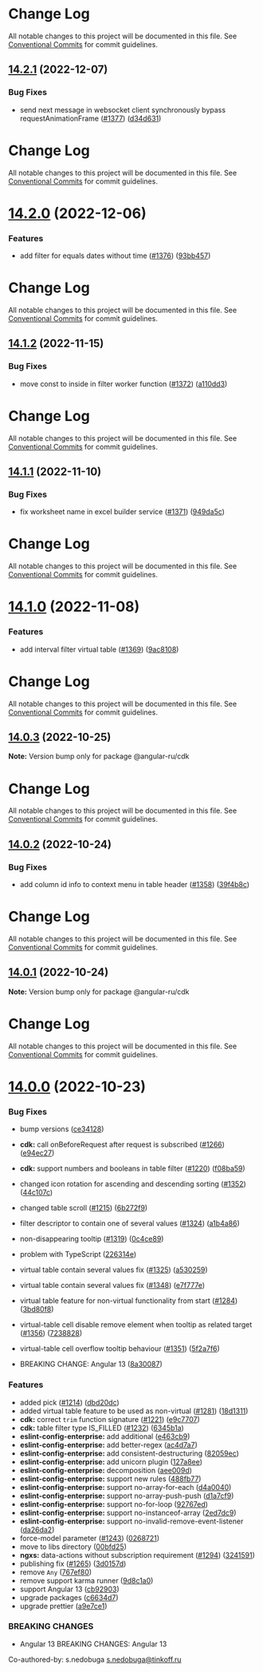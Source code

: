 # Change Log

All notable changes to this project will be documented in this file. See
[Conventional Commits](https://conventionalcommits.org) for commit guidelines.

## [14.2.1](https://github.com/Angular-RU/angular-ru-sdk/compare/@angular-ru/cdk@14.2.0...@angular-ru/cdk@14.2.1) (2022-12-07)

### Bug Fixes

-   send next message in websocket client synchronously bypass requestAnimationFrame
    ([#1377](https://github.com/Angular-RU/angular-ru-sdk/issues/1377))
    ([d34d631](https://github.com/Angular-RU/angular-ru-sdk/commit/d34d631a6f2c7250789c1a6f02e6e9b79bfbca27))

# Change Log

All notable changes to this project will be documented in this file. See
[Conventional Commits](https://conventionalcommits.org) for commit guidelines.

# [14.2.0](https://github.com/Angular-RU/angular-ru-sdk/compare/@angular-ru/cdk@14.1.2...@angular-ru/cdk@14.2.0) (2022-12-06)

### Features

-   add filter for equals dates without time ([#1376](https://github.com/Angular-RU/angular-ru-sdk/issues/1376))
    ([93bb457](https://github.com/Angular-RU/angular-ru-sdk/commit/93bb457160d5b60527d4ec70d27babc7d44a4ef3))

# Change Log

All notable changes to this project will be documented in this file. See
[Conventional Commits](https://conventionalcommits.org) for commit guidelines.

## [14.1.2](https://github.com/Angular-RU/angular-ru-sdk/compare/@angular-ru/cdk@14.1.1...@angular-ru/cdk@14.1.2) (2022-11-15)

### Bug Fixes

-   move const to inside in filter worker function ([#1372](https://github.com/Angular-RU/angular-ru-sdk/issues/1372))
    ([a110dd3](https://github.com/Angular-RU/angular-ru-sdk/commit/a110dd3acc58a3991a1aa11e1926276f811977be))

# Change Log

All notable changes to this project will be documented in this file. See
[Conventional Commits](https://conventionalcommits.org) for commit guidelines.

## [14.1.1](https://github.com/Angular-RU/angular-ru-sdk/compare/@angular-ru/cdk@14.1.0...@angular-ru/cdk@14.1.1) (2022-11-10)

### Bug Fixes

-   fix worksheet name in excel builder service ([#1371](https://github.com/Angular-RU/angular-ru-sdk/issues/1371))
    ([949da5c](https://github.com/Angular-RU/angular-ru-sdk/commit/949da5cad0a7893334e2aabb713bcbdac0decaf5))

# Change Log

All notable changes to this project will be documented in this file. See
[Conventional Commits](https://conventionalcommits.org) for commit guidelines.

# [14.1.0](https://github.com/Angular-RU/angular-ru-sdk/compare/@angular-ru/cdk@14.0.3...@angular-ru/cdk@14.1.0) (2022-11-08)

### Features

-   add interval filter virtual table ([#1369](https://github.com/Angular-RU/angular-ru-sdk/issues/1369))
    ([9ac8108](https://github.com/Angular-RU/angular-ru-sdk/commit/9ac8108b4d64abe659caea2a425db0c421223803))

# Change Log

All notable changes to this project will be documented in this file. See
[Conventional Commits](https://conventionalcommits.org) for commit guidelines.

## [14.0.3](https://github.com/Angular-RU/angular-ru-sdk/compare/@angular-ru/cdk@14.0.2...@angular-ru/cdk@14.0.3) (2022-10-25)

**Note:** Version bump only for package @angular-ru/cdk

# Change Log

All notable changes to this project will be documented in this file. See
[Conventional Commits](https://conventionalcommits.org) for commit guidelines.

## [14.0.2](https://github.com/Angular-RU/angular-ru-sdk/compare/@angular-ru/cdk@14.0.1...@angular-ru/cdk@14.0.2) (2022-10-24)

### Bug Fixes

-   add column id info to context menu in table header
    ([#1358](https://github.com/Angular-RU/angular-ru-sdk/issues/1358))
    ([39f4b8c](https://github.com/Angular-RU/angular-ru-sdk/commit/39f4b8ce8faf486a3aa5ab939e70f2dd9597d6d1))

# Change Log

All notable changes to this project will be documented in this file. See
[Conventional Commits](https://conventionalcommits.org) for commit guidelines.

## [14.0.1](https://github.com/Angular-RU/angular-ru-sdk/compare/@angular-ru/cdk@14.0.0...@angular-ru/cdk@14.0.1) (2022-10-24)

**Note:** Version bump only for package @angular-ru/cdk

# Change Log

All notable changes to this project will be documented in this file. See
[Conventional Commits](https://conventionalcommits.org) for commit guidelines.

# [14.0.0](https://github.com/Angular-RU/angular-ru-sdk/compare/@angular-ru/cdk@12.45.2...@angular-ru/cdk@14.0.0) (2022-10-23)

### Bug Fixes

-   bump versions
    ([ce34128](https://github.com/Angular-RU/angular-ru-sdk/commit/ce34128f57fb319486395d7a75a8672bc880b2af))
-   **cdk:** call onBeforeRequest after request is subscribed
    ([#1266](https://github.com/Angular-RU/angular-ru-sdk/issues/1266))
    ([e94ec27](https://github.com/Angular-RU/angular-ru-sdk/commit/e94ec2797b4dd3a297101a0a4e12e72578c3b33b))
-   **cdk:** support numbers and booleans in table filter
    ([#1220](https://github.com/Angular-RU/angular-ru-sdk/issues/1220))
    ([f08ba59](https://github.com/Angular-RU/angular-ru-sdk/commit/f08ba59921d282f3b4b7d4ceccf7558f5cf5a110))
-   changed icon rotation for ascending and descending sorting
    ([#1352](https://github.com/Angular-RU/angular-ru-sdk/issues/1352))
    ([44c107c](https://github.com/Angular-RU/angular-ru-sdk/commit/44c107cac42141c6a786a47e2e52efd3184aa39c))
-   changed table scroll ([#1215](https://github.com/Angular-RU/angular-ru-sdk/issues/1215))
    ([6b272f9](https://github.com/Angular-RU/angular-ru-sdk/commit/6b272f9a284c0d6360190d1340bc1e7338e9d8c2))
-   filter descriptor to contain one of several values
    ([#1324](https://github.com/Angular-RU/angular-ru-sdk/issues/1324))
    ([a1b4a86](https://github.com/Angular-RU/angular-ru-sdk/commit/a1b4a86d3429a6c9f1db36e039d6e918bda0c86f))
-   non-disappearing tooltip ([#1319](https://github.com/Angular-RU/angular-ru-sdk/issues/1319))
    ([0c4ce89](https://github.com/Angular-RU/angular-ru-sdk/commit/0c4ce895c37f74cf79a4ad6e61dbff889f78943a))
-   problem with TypeScript
    ([226314e](https://github.com/Angular-RU/angular-ru-sdk/commit/226314e9b998e03d76ab8ae23ff60cd9f5b766a7))
-   virtual table contain several values fix ([#1325](https://github.com/Angular-RU/angular-ru-sdk/issues/1325))
    ([a530259](https://github.com/Angular-RU/angular-ru-sdk/commit/a530259016b5056efb6a4bae4fbbc56799cbfb8c))
-   virtual table contain several values fix ([#1348](https://github.com/Angular-RU/angular-ru-sdk/issues/1348))
    ([e7f777e](https://github.com/Angular-RU/angular-ru-sdk/commit/e7f777ea999c6e0ccdb102068deb82726222d43b))
-   virtual table feature for non-virtual functionality from start
    ([#1284](https://github.com/Angular-RU/angular-ru-sdk/issues/1284))
    ([3bd80f8](https://github.com/Angular-RU/angular-ru-sdk/commit/3bd80f87d8f3668f562687ff946b8fef331fca0c))
-   virtual-table cell disable remove element when tooltip as related target
    ([#1356](https://github.com/Angular-RU/angular-ru-sdk/issues/1356))
    ([7238828](https://github.com/Angular-RU/angular-ru-sdk/commit/72388282d421d60ded8c4dbd1629b1f259df2187))
-   virtual-table cell overflow tooltip behaviour ([#1351](https://github.com/Angular-RU/angular-ru-sdk/issues/1351))
    ([5f2a7f6](https://github.com/Angular-RU/angular-ru-sdk/commit/5f2a7f63ec2bf5edf3a88f088a00f6709113ff87))

-   BREAKING CHANGE: Angular 13
    ([8a30087](https://github.com/Angular-RU/angular-ru-sdk/commit/8a300878fb400dc613ca5f6d1c23a96f9c4b6714))

### Features

-   added pick ([#1214](https://github.com/Angular-RU/angular-ru-sdk/issues/1214))
    ([dbd20dc](https://github.com/Angular-RU/angular-ru-sdk/commit/dbd20dcdf06a416278cce3a114c9b35b706488e9))
-   added virtual table feature to be used as non-virtual
    ([#1281](https://github.com/Angular-RU/angular-ru-sdk/issues/1281))
    ([18d1311](https://github.com/Angular-RU/angular-ru-sdk/commit/18d1311c59b67b27f91ac8684904d429902bfdbf))
-   **cdk:** correct `trim` function signature ([#1221](https://github.com/Angular-RU/angular-ru-sdk/issues/1221))
    ([e9c7707](https://github.com/Angular-RU/angular-ru-sdk/commit/e9c7707a9a9dcd55a9bf9d449166d36bc582985b))
-   **cdk:** table filter type IS_FILLED ([#1232](https://github.com/Angular-RU/angular-ru-sdk/issues/1232))
    ([6345b1a](https://github.com/Angular-RU/angular-ru-sdk/commit/6345b1aec9f090daa61af5a88175635f9f150c6f))
-   **eslint-config-enterprise:** add additional
    ([e463cb9](https://github.com/Angular-RU/angular-ru-sdk/commit/e463cb9b3827f63c6fc6685e182c02b9aa84e3d9))
-   **eslint-config-enterprise:** add better-regex
    ([ac4d7a7](https://github.com/Angular-RU/angular-ru-sdk/commit/ac4d7a770ade12a372f6111fde67c02e229087ef))
-   **eslint-config-enterprise:** add consistent-destructuring
    ([82059ec](https://github.com/Angular-RU/angular-ru-sdk/commit/82059ec775e2cc87f84d245d04f3ebfc6feb69dd))
-   **eslint-config-enterprise:** add unicorn plugin
    ([127a8ee](https://github.com/Angular-RU/angular-ru-sdk/commit/127a8eee1b6b3a8d263bc0b5c7b11df77ffd0064))
-   **eslint-config-enterprise:** decomposition
    ([aee009d](https://github.com/Angular-RU/angular-ru-sdk/commit/aee009d0dc134e6adc80ddce15bbc71057ffb991))
-   **eslint-config-enterprise:** support new rules
    ([488fb77](https://github.com/Angular-RU/angular-ru-sdk/commit/488fb77bd04ce0f04919a90f4fb56b4edbb8d0f7))
-   **eslint-config-enterprise:** support no-array-for-each
    ([d4a0040](https://github.com/Angular-RU/angular-ru-sdk/commit/d4a0040f6c2945fae353a7e6e17cbfb8bf6788be))
-   **eslint-config-enterprise:** support no-array-push-push
    ([d1a7cf9](https://github.com/Angular-RU/angular-ru-sdk/commit/d1a7cf9afe91d0806c7fb44181977d30554661ed))
-   **eslint-config-enterprise:** support no-for-loop
    ([92767ed](https://github.com/Angular-RU/angular-ru-sdk/commit/92767edccf7cf7e049ad2177f09251367f010ffa))
-   **eslint-config-enterprise:** support no-instanceof-array
    ([2ed7dc9](https://github.com/Angular-RU/angular-ru-sdk/commit/2ed7dc9b878cce6a6a711fd58f020ca032b9df5d))
-   **eslint-config-enterprise:** support no-invalid-remove-event-listener
    ([da26da2](https://github.com/Angular-RU/angular-ru-sdk/commit/da26da22178d4df3ad1374cadcc986c0dad75c00))
-   force-model parameter ([#1243](https://github.com/Angular-RU/angular-ru-sdk/issues/1243))
    ([0268721](https://github.com/Angular-RU/angular-ru-sdk/commit/0268721d93f330db8395b03a511fac2b6386a19d))
-   move to libs directory
    ([00bfd25](https://github.com/Angular-RU/angular-ru-sdk/commit/00bfd257dc6e17d3c228ae71a1d7e141eb30ab59))
-   **ngxs:** data-actions without subscription requirement
    ([#1294](https://github.com/Angular-RU/angular-ru-sdk/issues/1294))
    ([3241591](https://github.com/Angular-RU/angular-ru-sdk/commit/32415910fdcdc7d51e67bdb8783d6ebe6618a2ee))
-   publishing fix ([#1265](https://github.com/Angular-RU/angular-ru-sdk/issues/1265))
    ([3d0157d](https://github.com/Angular-RU/angular-ru-sdk/commit/3d0157d333c6a946ea479b4daecbb992efa10f6b))
-   remove `Any`
    ([767ef80](https://github.com/Angular-RU/angular-ru-sdk/commit/767ef80c3171d8235ceb8548b38323b74eacdcb2))
-   remove support karma runner
    ([9d8c1a0](https://github.com/Angular-RU/angular-ru-sdk/commit/9d8c1a0a9931b1e87c9a3dbb72e994d80b19dd7a))
-   support Angular 13
    ([cb92903](https://github.com/Angular-RU/angular-ru-sdk/commit/cb92903279e612557bbd6df98e9c7d722a10ccdd))
-   upgrade packages
    ([c6634d7](https://github.com/Angular-RU/angular-ru-sdk/commit/c6634d7d324284f06a4e6cb539aea15d70f4731c))
-   upgrade prettier
    ([a9e7ce1](https://github.com/Angular-RU/angular-ru-sdk/commit/a9e7ce19f6558b7fd9861caac8eb8acb66ce71f4))

### BREAKING CHANGES

-   Angular 13 BREAKING CHANGES: Angular 13

Co-authored-by: s.nedobuga <s.nedobuga@tinkoff.ru>
